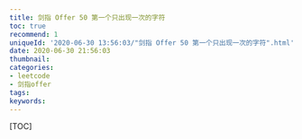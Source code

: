 ```yaml
---
title: 剑指 Offer 50 第一个只出现一次的字符
toc: true
recommend: 1
uniqueId: '2020-06-30 13:56:03/"剑指 Offer 50 第一个只出现一次的字符".html'
date: 2020-06-30 21:56:03
thumbnail:
categories:
- leetcode
- 剑指offer
tags:
keywords:
---
```


[TOC]

<!--more-->
